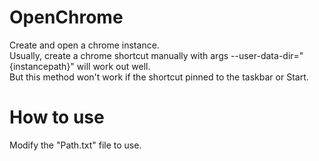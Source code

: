 # OpenChrome
 Create and open a chrome instance.  
 Usually, create a chrome shortcut manually with args --user-data-dir="{instancepath}" will work out well.  
 But this method won't work if the shortcut pinned to the taskbar or Start.  

# How to use
 Modify the "Path.txt" file to use.